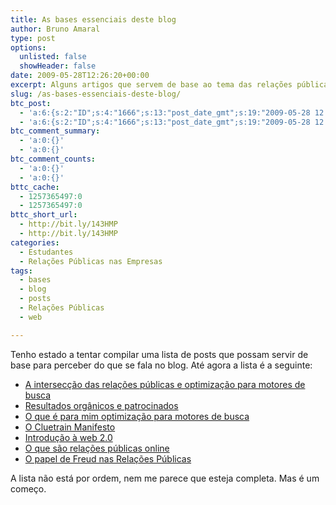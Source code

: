 ```yaml
---
title: As bases essenciais deste blog
author: Bruno Amaral
type: post
options:
  unlisted: false
  showHeader: false
date: 2009-05-28T12:26:20+00:00
excerpt: Alguns artigos que servem de base ao tema das relações públicas online e gestão da comunicação.
slug: /as-bases-essenciais-deste-blog/
btc_post:
  - 'a:6:{s:2:"ID";s:4:"1666";s:13:"post_date_gmt";s:19:"2009-05-28 12:26:20";s:23:"initial_import_date_gmt";s:19:"2009-05-28 12:29:03";s:20:"last_import_date_gmt";s:19:"2009-06-05 13:34:41";s:4:"hits";s:1:"0";s:6:"misses";s:3:"432";}'
  - 'a:6:{s:2:"ID";s:4:"1666";s:13:"post_date_gmt";s:19:"2009-05-28 12:26:20";s:23:"initial_import_date_gmt";s:19:"2009-05-28 12:29:03";s:20:"last_import_date_gmt";s:19:"2009-06-05 13:34:41";s:4:"hits";s:1:"0";s:6:"misses";s:3:"432";}'
btc_comment_summary:
  - 'a:0:{}'
  - 'a:0:{}'
btc_comment_counts:
  - 'a:0:{}'
  - 'a:0:{}'
bttc_cache:
  - 1257365497:0
  - 1257365497:0
bttc_short_url:
  - http://bit.ly/143HMP
  - http://bit.ly/143HMP
categories:
  - Estudantes
  - Relações Públicas nas Empresas
tags:
  - bases
  - blog
  - posts
  - Relações Públicas
  - web

---
```

Tenho estado a tentar compilar uma lista de posts que possam servir de base para perceber do que se fala no blog. Até agora a lista é a seguinte:

  * [A intersecção das relações públicas e optimização para motores de busca][1]
  * [Resultados orgânicos e patrocinados][2]
  * [O que é para mim optimização para motores de busca][3]
  * [O Cluetrain Manifesto][4]
  * [Introdução à web 2.0][5]
  * [O que são relações públicas online][6]
  * [O papel de Freud nas Relações Públicas][7]

A lista não está por ordem, nem me parece que esteja completa. Mas é um começo.

 [1]: http://www.brunoamaral.com/post/a-interseccao-das-relacoes-publicas-e-do-seo/
 [2]: http://www.brunoamaral.com/post/resultados-organicos-e-patrocinados/
 [3]: http://www.brunoamaral.com/post/o-que-e-para-mim-optimizacao-de-motores-de-busca/
 [4]: http://www.brunoamaral.com/post/cluetrain-manifesto/
 [5]: http://www.brunoamaral.com/post/introducao-a-web-20/
 [6]: http://www.brunoamaral.com/post/o-que-sao-relacoes-publicas-online/
 [7]: http://www.brunoamaral.com/post/o-papel-de-freud-nas-relacoes-publicas/